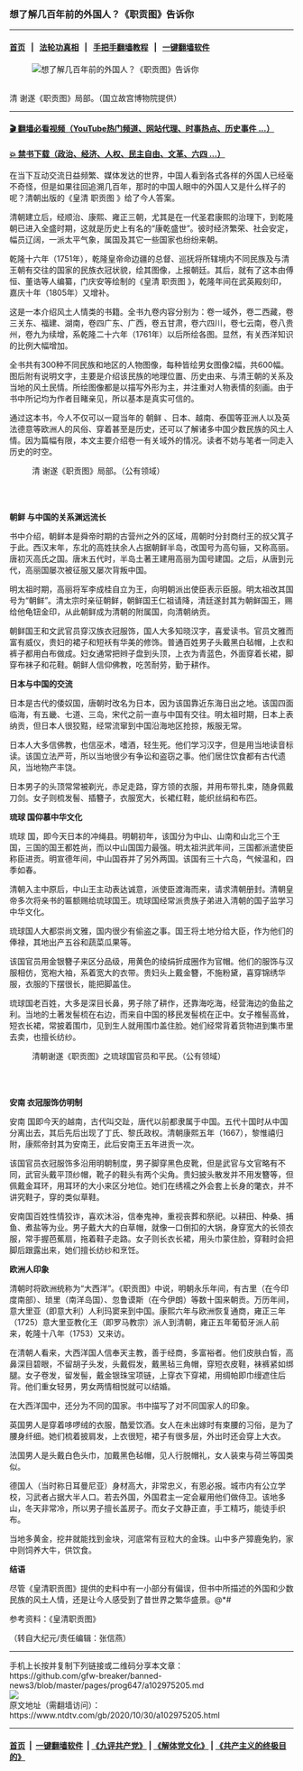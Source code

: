 ### 想了解几百年前的外国人？《职贡图》告诉你
------------------------

#### [首页](https://github.com/gfw-breaker/banned-news3/blob/master/README.md) &nbsp;&nbsp;|&nbsp;&nbsp; [法轮功真相](https://github.com/begood0513/basic/blob/master/README.md)  &nbsp;&nbsp;|&nbsp;&nbsp; [手把手翻墙教程](https://github.com/gfw-breaker/guides/wiki)  &nbsp;&nbsp;|&nbsp;&nbsp; [一键翻墙软件](https://github.com/gfw-breaker/nogfw/blob/master/README.md)  



<div><div class="featured_image">
 <figure>
  <img alt="想了解几百年前的外国人？《职贡图》告诉你" src="https://i.ntdtv.com/assets/uploads/2020/10/2020-10-30_162159-800x450.jpg"/>
 </figure><br/>
 <span class="caption">
  清 谢遂《职贡图》局部。（国立故宫博物院提供）
 </span>
</div>
</div><hr/>

#### [ 🎬  翻墙必看视频（YouTube热门频道、网站代理、时事热点、历史事件 ...）](https://github.com/gfw-breaker/links/blob/master/banned.md)

#### [ 💥  禁书下载（政治、经济、人权、民主自由、文革、六四 ...）](https://github.com/gfw-breaker/books/blob/master/README.md)

<div><div class="post_content" itemprop="articleBody">
 <p>
  在当下互动交流日益频繁、媒体发达的世界，中国人看到各式各样的外国人已经毫不奇怪，但是如果往回追溯几百年，那时的中国人眼中的外国人又是什么样子的呢？清朝出版的《皇清
  <ok href="https://www.ntdtv.com/gb/职贡图.htm">
   职贡图
  </ok>
  》给了今人答案。
 </p>
 <p>
  清朝建立后，经顺治、康熙、雍正三朝，尤其是在一代圣君康熙的治理下，到乾隆朝已进入全盛时期，这就是历史上有名的“康乾盛世”。彼时经济繁荣、社会安定，幅员辽阔，一派太平气象，属国及其它一些国家也纷纷来朝。
 </p>
 <p>
  乾隆十六年（1751年），乾隆皇帝命边疆的总督、巡抚将所辖境内不同民族及与清王朝有交往的国家的民族衣冠状貌，绘其图像，上报朝廷。其后，就有了这本由傅恒、董诰等人编纂，门庆安等绘制的《皇清
  <ok href="https://www.ntdtv.com/gb/职贡图.htm">
   职贡图
  </ok>
  》，乾隆年间在武英殿刻印，嘉庆十年（1805年）又增补。
 </p>
 <p>
  这是一本介绍风土人情类的书籍。全书九卷内容分别为：卷一域外，卷二西藏，卷三关东、福建、湖南，卷四广东、广西，卷五甘肃，卷六四川，卷七云南，卷八贵州，卷九为续增，系乾隆二十六年（1761年）以后所绘各图。显然，有关西洋知识的比例大幅增加。
 </p>
 <p>
  全书共有300种不同民族和地区的人物图像，每种皆绘男女图像2幅，共600幅。图后附有说明文字，主要是介绍该民族的地理位置、历史由来、与清王朝的关系及当地的风土民情。所绘图像都是以描写外形为主，并注重对人物表情的刻画。由于书中所记均为作者目睹亲见，所以基本是真实可信的。
 </p>
 <p>
  通过这本书，今人不仅可以一窥当年的
  <ok href="https://www.ntdtv.com/gb/朝鲜.htm">
   朝鲜
  </ok>
  、日本、越南、泰国等亚洲人以及英法德意等欧洲人的风俗、穿着甚至是历史，还可以了解诸多中国少数民族的风土人情。因为篇幅有限，本文主要介绍卷一有关域外的情况。读者不妨与笔者一同走入历史的时空。
 </p>
 <figure class="wp-caption alignnone" id="attachment_102975215" style="width: 600px">
  <img alt="" class="size-medium wp-image-102975215" src="https://i.ntdtv.com/assets/uploads/2020/10/2020-10-30_162131-600x378.jpg">
   <br/><figcaption class="wp-caption-text">
    清 谢遂《职贡图》局部。（公有领域）
    <br/>
   </figcaption><br/>
  </img>
 </figure><br/>
 <p>
  <strong>
   <ok href="https://www.ntdtv.com/gb/朝鲜.htm">
    朝鲜
   </ok>
   与中国的关系渊远流长
  </strong>
 </p>
 <p>
  书中介绍，朝鲜本是舜帝时期的古营州之外的区域，周朝时分封商纣王的叔父箕子于此。西汉末年，东北的高姓扶余人占据朝鲜半岛，改国号为高句骊，又称高丽。唐初灭高氏之国。唐末五代时，半岛土著王建用高丽为国号建国。之后，从唐到元代，高丽国屡次被征服又屡次背叛中国。
 </p>
 <p>
  明太祖时期，高丽将军李成桂自立为王，向明朝派出使臣表示臣服。明太祖改其国号为“朝鲜”。清太宗时亲征朝鲜，朝鲜国王仁祖请降，清廷遂封其为朝鲜国王，赐给他龟钮金印，从此朝鲜成为清朝的附属国，向清朝纳贡。
 </p>
 <p>
  朝鲜国王和文武官员穿汉族衣冠服饰，国人大多知晓汉字，喜爱读书。官员文雅而富有威仪，贵妇的裙子和短袄有华美的修饰。普通百姓男子头戴黑白毡帽，上衣和裤子都用白布做成。妇女通常把辫子盘到头顶，上衣为青蓝色，外面穿着长裙，脚穿布袜子和花鞋。朝鲜人信仰佛教，吃苦耐劳，勤于耕作。
 </p>
 <p>
  <strong>
   日本与中国的交流
  </strong>
 </p>
 <p>
  日本是古代的倭奴国，唐朝时改名为日本，因为该国靠近东海日出之地。该国四面临海，有五畿、七道、三岛，宋代之前一直与中国有交往。明太祖时期，日本上表纳贡，但日本人很狡黠，经常流窜到中国沿海地区抢掠，叛服无常。
 </p>
 <p>
  日本人大多信佛教，也信巫术，嗜酒，轻生死。他们学习汉字，但是用当地读音标读。该国立法严苛，所以当地很少有争讼和盗窃之事。他们居住饮食都有古代遗风，当地物产丰饶。
 </p>
 <p>
  日本男子的头顶常常被剃光，赤足走路，穿方领的衣服，并用布带扎束，随身佩戴刀剑。女子则梳发髻、插簪子，衣服宽大，长裙红鞋，能织丝绢和布匹。
 </p>
 <p>
  <strong>
   <ok href="https://www.ntdtv.com/gb/琉球.htm">
    琉球
   </ok>
   国仰慕中华文化
  </strong>
 </p>
 <p>
  <ok href="https://www.ntdtv.com/gb/琉球.htm">
   琉球
  </ok>
  国，即今天日本的冲绳县。明朝初年，该国分为中山、山南和山北三个王国，三国的国王都姓尚，而以中山国国力最强。明太祖洪武年间，三国都派遣使臣称臣进贡。明宣德年间，中山国吞并了另外两国。该国有三十六岛，气候温和，四季如春。
 </p>
 <p>
  清朝入主中原后，中山王主动表达诚意，派使臣渡海而来，请求清朝册封。清朝皇帝多次将亲书的匾额赐给琉球国王。琉球国经常派贵族子弟进入清朝的国子监学习中华文化。
 </p>
 <p>
  琉球国人大都崇尚文雅，国内很少有偷盗之事。国王将土地分给大臣，作为他们的俸禄，其地出产五谷和蔬菜瓜果等。
 </p>
 <p>
  该国官员用金银簪子来区分品级，用黄色的绫绢折成圈作为官帽。他们的服饰与汉服相仿，宽袍大袖，系着宽大的衣带。贵妇头上戴金簪，不施粉黛，喜穿锦绣华服，衣服的下摆很长，能把脚盖住。
 </p>
 <p>
  琉球国老百姓，大多是深目长鼻，男子除了耕作，还靠海吃海，经营海边的鱼盐之利。当地的土著发髻梳在右边，而来自中国的移民发髻梳在正中。女子椎髻高耸，短衣长裙，常披着围巾，见到生人就用围巾盖住脸。她们经常背着货物进到集市里去卖，也擅长纺纱。
 </p>
 <figure class="wp-caption alignnone" id="attachment_102975213" style="width: 600px">
  <img alt="" class="size-medium wp-image-102975213" src="https://i.ntdtv.com/assets/uploads/2020/10/2020-10-30_162117-600x503.jpg">
   <br/><figcaption class="wp-caption-text">
    清朝谢遂《职贡图》之琉球国官员和平民。（公有领域）
    <br/>
   </figcaption><br/>
  </img>
 </figure><br/>
 <p>
  <strong>
   <ok href="https://www.ntdtv.com/gb/安南.htm">
    安南
   </ok>
   衣冠服饰仿明制
  </strong>
 </p>
 <p>
  <ok href="https://www.ntdtv.com/gb/安南.htm">
   安南
  </ok>
  国即今天的越南，古代叫交趾，唐代以前都隶属于中国。五代十国时从中国分离出去，其后先后出现了丁氏、黎氏政权。清朝康熙五年（1667），黎惟禧归附，康熙帝封其为安南王，此后安南王五年进贡一次。
 </p>
 <p>
  该国官员衣冠服饰多沿用明朝制度，男子脚穿黑色皮靴，但是武官与文官略有不同，武官头戴平顶纱帽，靴子的鞋头有两个尖角。贵妇披头散发并不用发簪等，但佩戴金耳环，用耳环的大小来区分地位。她们在绣襦之外会套上长身的氅衣，并不讲究鞋子，穿的类似草鞋。
 </p>
 <p>
  安南国百姓性情狡诈，喜欢沐浴，信奉鬼神，重视丧葬和祭祀。以耕田、种桑、捕鱼、煮盐等为业。男子戴大大的白草帽，就像一口倒扣的大锅，身穿宽大的长领衣服，常手握芭蕉扇，拖着鞋子走路。女子则长衣长裙，用头巾蒙住脸，穿鞋时会把脚后跟露出来，她们擅长纺纱和烹饪。
 </p>
 <p>
  <strong>
   欧洲人印象
  </strong>
 </p>
 <p>
  清朝时将欧洲统称为“大西洋”。《职贡图》中说，明朝永乐年间，有古里（在今印度南部）、琐里（南洋岛国）、忽鲁谟斯（在今伊朗）等数十国来朝贡。万历年间，意大里亚（即意大利）人利玛窦来到中国。康熙六年与欧洲恢复通商，雍正三年（1725）意大里亚教化王（即罗马教宗）派人到清朝，雍正五年葡萄牙派人前来，乾隆十八年（1753）又来访。
 </p>
 <p>
  在清朝人看来，大西洋国人信奉天主教，善于经商，多富裕者。他们皮肤白皙，高鼻深目碧眼，不留胡子头发，头戴假发，戴黑毡三角帽，穿短衣皮鞋，袜裤紧如绑腿。女子卷发，留发髻，戴金银珠宝项链，上穿衣下穿裙，用绸帕即巾缦遮住后背。他们重女轻男，男女两情相悦就可以结婚。
 </p>
 <p>
  在大西洋国中，还分为不同的国家。书中描写了对不同国家人的印象。
 </p>
 <p>
  英国男人是穿着哆啰绒的衣服，酷爱饮酒。女人在未出嫁时有束腰的习俗，是为了腰身纤细。她们梳着披肩发，上衣很短，裙子有很多层，外出时还会穿上大衣。
 </p>
 <p>
  法国男人是头戴白色头巾，加戴黑色毡帽，见人行脱帽礼，女人装束与荷兰等国类似。
 </p>
 <p>
  德国人（当时称日耳曼尼亚）身材高大，非常忠义，有恩必报。城市内有公立学校，习武者占据大半人口。若去外国，外国君主一定会雇用他们做侍卫。该地多山，冬天非常冷，所以男子擅长盖房子。而女子文静正直，手工精巧，能徒手织布。
 </p>
 <p>
  当地多黄金，挖井就能找到金块，河底常有豆粒大的金珠。山中多产獐鹿兔豹，家中则饲养大牛，供饮食。
 </p>
 <p>
  <strong>
   结语
  </strong>
 </p>
 <p>
  尽管《皇清职贡图》提供的史料中有一小部分有偏误，但书中所描述的外国和少数民族的风土人情，还是让今人感受到了昔世界之繁华盛景。@*#
 </p>
 <p>
  参考资料：《皇清职贡图》
 </p>
 <p>
  （转自大纪元/责任编辑：张信燕）
 </p>
 <div class="single_ad">
 </div>
</div>
</div>
<hr/>
手机上长按并复制下列链接或二维码分享本文章：<br/>
https://github.com/gfw-breaker/banned-news3/blob/master/pages/prog647/a102975205.md <br/>
<a href='https://github.com/gfw-breaker/banned-news3/blob/master/pages/prog647/a102975205.md'><img src='https://github.com/gfw-breaker/banned-news3/blob/master/pages/prog647/a102975205.md.png'/></a> <br/>
原文地址（需翻墙访问）：https://www.ntdtv.com/gb/2020/10/30/a102975205.html


------------------------
#### [首页](https://github.com/gfw-breaker/banned-news3/blob/master/README.md) &nbsp;|&nbsp; [一键翻墙软件](https://github.com/gfw-breaker/nogfw/blob/master/README.md) &nbsp;| [《九评共产党》](https://github.com/gfw-breaker/9ping.md/blob/master/README.md#九评之一评共产党是什么) | [《解体党文化》](https://github.com/gfw-breaker/jtdwh.md/blob/master/README.md) | [《共产主义的终极目的》](https://github.com/gfw-breaker/gczydzjmd.md/blob/master/README.md)


<img src='http://gfw-breaker.win/banned-news3/pages/prog647/a102975205.md' width='0px' height='0px'/>